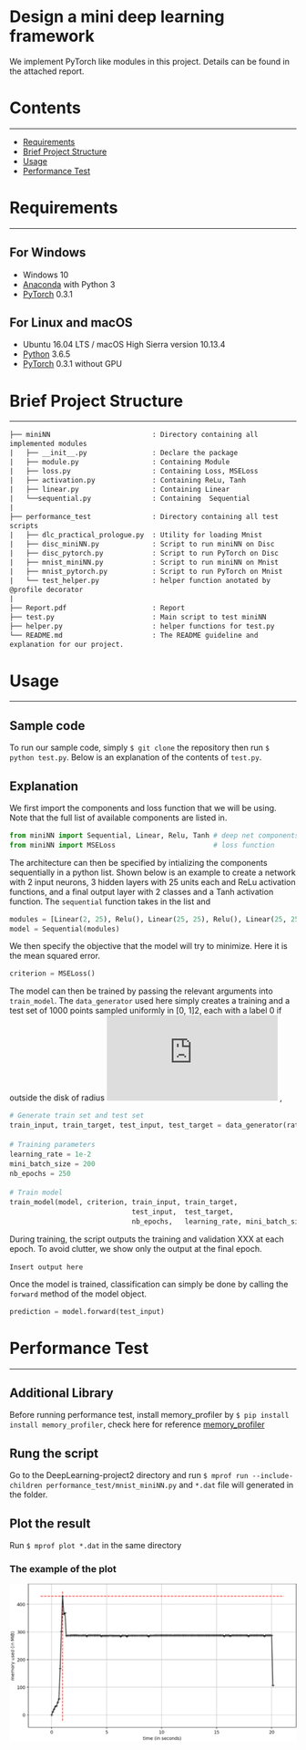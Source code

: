 # Design a mini deep learning framework

We implement PyTorch like modules in this project. Details can be found in the attached report.

# Contents
------------
  * [Requirements](#requirements)
  * [Brief Project Structure](#brief-project-structure)
  * [Usage](#usage)
  * [Performance Test](#performance-test)


# Requirements
------------
## For Windows

  * Windows 10
  * [Anaconda](https://www.anaconda.com/download/) with Python 3
  * [PyTorch](https://anaconda.org/peterjc123/pytorch) 0.3.1
  
## For Linux and macOS
  * Ubuntu 16.04 LTS / macOS High Sierra version 10.13.4
  * [Python](https://www.python.org/downloads/) 3.6.5
  * [PyTorch](https://pytorch.org/) 0.3.1 without GPU

# Brief Project Structure
------------

    ├── miniNN                         : Directory containing all implemented modules
    |   ├── __init__.py                : Declare the package
    |   ├── module.py                  : Containing Module 
    |   ├── loss.py                    : Containing Loss, MSELoss
    |   ├── activation.py              : Containing ReLu, Tanh
    |   ├── linear.py                  : Containing Linear
    |   └──sequential.py               : Containing  Sequential 
    |
    ├── performance_test               : Directory containing all test scripts
    |   ├── dlc_practical_prologue.py  : Utility for loading Mnist
    |   ├── disc_miniNN.py             : Script to run miniNN on Disc
    |   ├── disc_pytorch.py            : Script to run PyTorch on Disc
    |   ├── mnist_miniNN.py            : Script to run miniNN on Mnist 
    |   ├── mnist_pytorch.py           : Script to run PyTorch on Mnist
    |   └── test_helper.py             : helper function anotated by @profile decorator 
    |
    ├── Report.pdf                     : Report
    ├── test.py                        : Main script to test miniNN
    ├── helper.py                      : helper functions for test.py
    └── README.md                      : The README guideline and explanation for our project.

# Usage
------------

## Sample code
To run our sample code, simply `$ git clone` the repository then run `$ python test.py`. Below is an explanation of the contents of `test.py`.

## Explanation
We first import the components and loss function that we will be using. Note that the full list of available components are listed in.

```python
from miniNN import Sequential, Linear, Relu, Tanh # deep net components
from miniNN import MSELoss                        # loss function
```

The architecture can then be specified by intializing the components sequentially in a python list. Shown below is an example to create a network with 2 input neurons, 3 hidden layers with 25 units each and ReLu activation functions, and a final output layer with 2 classes and a Tanh activation function. The `sequential` function takes in the list and 

```python
modules = [Linear(2, 25), Relu(), Linear(25, 25), Relu(), Linear(25, 25), Relu(), Linear(25, 2), Tanh()]
model = Sequential(modules)
```

We then specify the objective that the model will try to minimize. Here it is the mean squared error.

```python
criterion = MSELoss()
```

The model can then be trained by passing the relevant arguments into `train_model`. The `data_generator` used here simply creates a training and a test set of 1000 points sampled uniformly in [0, 1]2, each with a label 0 if outside the disk of radius ![](http://latex.codecogs.com/gif.latex?%5Cfrac%7B1%7D%7B%20%5Csqrt%7B2%5Cpi%7D%20%7D) ,

```python
# Generate train set and test set
train_input, train_target, test_input, test_target = data_generator(ratio=0.8, normalized=True)

# Training parameters
learning_rate = 1e-2
mini_batch_size = 200
nb_epochs = 250

# Train model
train_model(model, criterion, train_input, train_target, 
                              test_input,  test_target, 
                              nb_epochs,   learning_rate, mini_batch_size)
```

During training, the script outputs the training and validation XXX at each epoch. To avoid clutter, we show only the output at the final epoch.

`Insert output here`

Once the model is trained, classification can simply be done by calling the `forward` method of the model object.

```python
prediction = model.forward(test_input)
```

# Performance Test
------------
## Additional Library
Before running performance test, install memory_profiler by `$ pip install install memory_profiler`, check here for reference 
[memory_profiler](https://pypi.org/project/memory_profiler/) 

## Rung the script
Go to the DeepLearning-project2 directory and run 
`$ mprof run --include-children performance_test/mnist_miniNN.py` and `*.dat` file will generated in the folder.

## Plot the result
 Run `$ mprof plot *.dat` in the same directory
### The example of the plot 
![Alt text](https://github.com/SonyChan0807/DeepLearning-project2/blob/save_images/img/miniNN-minst.png)
